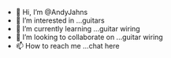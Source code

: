 - 👋 Hi, I’m @AndyJahns
- 👀 I’m interested in ...guitars
- 🌱 I’m currently learning ...guitar wiring
- 💞️ I’m looking to collaborate on ...guitar wiring
- 📫 How to reach me ...chat here

<!---
AndyJahns/AndyJahns is a ✨ special ✨ repository because its `README.md` (this file) appears on your GitHub profile.
You can click the Preview link to take a look at your changes.
--->
